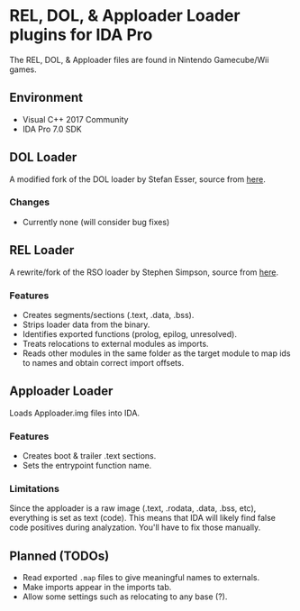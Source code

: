 # REL, DOL, & Apploader Loader plugins for IDA Pro

The REL, DOL, & Apploader files are found in Nintendo Gamecube/Wii games.

## Environment
* Visual C++ 2017 Community
* IDA Pro 7.0 SDK

## DOL Loader
A modified fork of the DOL loader by Stefan Esser, source from [here](http://hitmen.c02.at/html/gc_tools.html).

### Changes
* Currently none (will consider bug fixes)

## REL Loader
A rewrite/fork of the RSO loader by Stephen Simpson, source from [here](https://github.com/Megazig/rso_ida_loader).

### Features
* Creates segments/sections (.text, .data, .bss).
* Strips loader data from the binary.
* Identifies exported functions (prolog, epilog, unresolved).
* Treats relocations to external modules as imports.
* Reads other modules in the same folder as the target module to map ids to names and obtain correct import offsets.

## Apploader Loader
Loads Apploader.img files into IDA.

### Features
* Creates boot & trailer .text sections.
* Sets the entrypoint function name.

### Limitations
Since the apploader is a raw image (.text, .rodata, .data, .bss, etc), everything is set as text (code). This means that IDA will likely find false code positives during analyzation. You'll have to fix those manually.

## Planned (TODOs)
* Read exported `.map` files to give meaningful names to externals.
* Make imports appear in the imports tab.
* Allow some settings such as relocating to any base (?).
